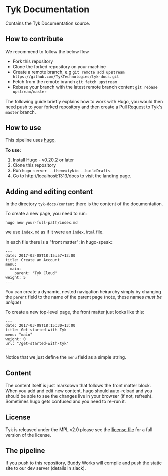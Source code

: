 # Tyk Documentation

Contains the Tyk Documentation source.

## How to contribute

We recommend to follow the below flow

* Fork this repository
* Clone the forked repository on your machine
* Create a remote branch, e.g `git remote add upstream https://github.com/TykTechnologies/tyk-docs.git`
* Fetch from the remote branch `git fetch upstream`
* Rebase your branch with the latest remote branch content `git rebase upstream/master`

The following guide briefly explains how to work with Hugo, you would then need push to your forked repository and then create a Pull Request to Tyk's `master` branch.

## How to use

This pipeline uses [hugo](http://gohugo.io/).

**To use:**

1. Install Hugo - v0.20.2 or later
2. Clone this repository 
3. Run `hugo server --theme=tykio --buildDrafts`
4. Go to  http://localhost:1313/docs to visit the landing page.


## Adding and editing content

In the directory `tyk-docs/content` there is the content of the documentation.

To create a new page, you need to run:

`hugo new your-full-path/index.md`

we use `index.md` as if it were an `index.html` file.

In each file there is a "front matter": in hugo-speak:

```
---
date: 2017-03-08T18:15:57+13:00
title: Create an Account
menu:
  main:
    parent: 'Tyk Cloud'
weight: 5
---
```

You can create a dynamic, nested navigation heirarchy simply by changing the `parent` field to the name of the parent page (note,  these names *must be unique*)

To create a new top-level page, the front matter just looks like this:

```
--- 
date: 2017-03-08T18:15:30+13:00
title: Get started with Tyk
menu: "main"
weight: 0
url: "/get-started-with-tyk"
---
```

Notice that we just define the `menu` field as a simple string. 

## Content

The content itself is just markdown that follows the front matter block. When you add and edit new content, hugo should auto-reload and you should be able to see the changes live in your browser (if not, refresh). Sometimes hugo gets confused and you need to re-run it.

## License

Tyk is released under the MPL v2.0 please see the [license file](LICENSE.md) for a full version of the license.

## The pipeline

If you push to this repository, Buddy Works will compile and push the static site to our dev server (details in slack).
